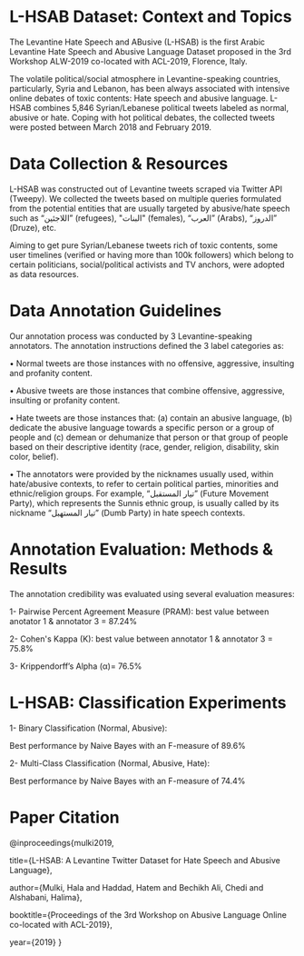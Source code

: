 # L-HSAB Dataset: Context and Topics
The Levantine Hate Speech and ABusive (L-HSAB) is the first Arabic Levantine Hate Speech and Abusive Language Dataset proposed in the 3rd Workshop ALW-2019 co-located with ACL-2019, Florence, Italy.

The volatile political/social atmosphere in Levantine-speaking countries, particularly, Syria and Lebanon, has been always associated with intensive online debates of toxic contents: Hate speech and abusive language.
L-HSAB combines 5,846 Syrian/Lebanese political tweets labeled as normal, abusive or hate. 
Coping with hot political debates, the collected tweets were posted between March 2018 and February 2019.


# Data Collection & Resources

L-HSAB was constructed out of Levantine tweets scraped via Twitter API (Tweepy). We collected the tweets based on multiple queries
formulated from the potential entities that are usually targeted by abusive/hate speech such as “اللاجئين” (refugees), "البنات" (females), “العرب” (Arabs), “الدروز” (Druze), etc. 

Aiming to get pure Syrian/Lebanese tweets rich of toxic contents, some user timelines (verified or having more than 100k followers) which belong to certain politicians, social/political activists and TV anchors, were adopted as data resources. 


# Data Annotation Guidelines
Our annotation process was conducted by 3 Levantine-speaking annotators. The annotation instructions defined the 3 label categories as:

• Normal tweets are those instances with no offensive, aggressive, insulting and profanity content.

• Abusive tweets are those instances that combine offensive, aggressive, insulting or profanity content.

• Hate tweets are those instances that: (a) contain an abusive language, (b) dedicate the abusive language towards a specific person or 
  a group of people and (c) demean or dehumanize that person or that group of people based on their descriptive identity (race, gender, 
  religion, disability, skin color, belief).
 
• The annotators were provided by the nicknames usually used, within hate/abusive contexts, to refer to certain political parties, 
  minorities and ethnic/religion groups. For example, “تيار المستقبل” (Future Movement Party), which represents the Sunnis ethnic 
  group, is usually called by its nickname “تيار المستهبل” (Dumb Party) in hate speech contexts.

# Annotation Evaluation: Methods & Results
The annotation credibility was evaluated using several evaluation measures:

1- Pairwise Percent Agreement Measure (PRAM): best value between anotator 1 & annotator 3 = 87.24%

2- Cohen's Kappa (K): best value between annotator 1 & annotator 3 = 75.8%

3- Krippendorff’s Alpha (α)= 76.5% 

# L-HSAB: Classification Experiments

1- Binary Classification (Normal, Abusive):
   
   Best performance by Naive Bayes with an F-measure of 89.6%
   
2- Multi-Class Classification (Normal, Abusive, Hate):
   
   Best performance by Naive Bayes with an F-measure of 74.4%



# Paper Citation

@inproceedings{mulki2019,

title={L-HSAB: A Levantine Twitter Dataset for Hate Speech and Abusive Language},

author={Mulki, Hala and Haddad, Hatem and Bechikh Ali, Chedi and Alshabani, Halima},

booktitle={Proceedings of the 3rd Workshop on Abusive Language Online co-located with ACL-2019},

year={2019} }
